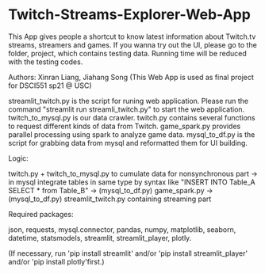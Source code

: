 # Twitch-Streams-Explorer-Web-App
This App gives people a shortcut to know latest information about Twitch.tv streams, streamers and games.
If you wanna try out the UI, please go to the folder, project, which contains testing data. Running time will be reduced with the testing codes.

Authors: Xinran Liang, Jiahang Song 
 (This Web App is used as final project for DSCI551 sp21 @ USC)

streamlit_twitch.py is the script for runing web application. Please run the command "streamlit run streamli_twitch.py" to start the web application. 
twitch_to_mysql.py is our data crawler.
twitch.py contains several functions to request different kinds of data from Twitch.
game_spark.py provides parallel processing using spark to analyze game data.
mysql_to_df.py is the script for grabbing data from mysql and reformatted them for UI building. 

Logic:

twitch.py + twitch_to_mysql.py to cumulate data for nonsynchronous part -> in mysql integrate tables in same type by syntax like "INSERT INTO Table_A SELECT * from Table_B" -> (mysql_to_df.py) game_spark.py -> (mysql_to_df.py) streamlit_twitch.py containing streaming part

Required packages: 

json, requests, mysql.connector, pandas, numpy, matplotlib, seaborn, datetime, statsmodels, streamlit, streamlit_player, plotly. 

(If necessary, run 'pip install streamlit' and/or 'pip install streamlit_player' and/or 'pip install plotly'first.)

